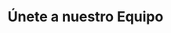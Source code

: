 ---
title: "Únete a nuestro Equipo"
jobs: 
    image_webp: images/blog/meghna.webp
    image: images/blog/meghna.jpg
    description : "This is meta description"
    main_bg_image_webp: images/careers/Banner-unete.jpg
    main_bg_image: images/careers/Banner-unete.jpg
    job_intro_title : SOMOS UN EQUIPO TRANSDISCIPLINARIO
    job_intro_content : Superamos desafíos en diferentes contextos gracias a nuestra experiencia y profunda comprensión de las necesidades de los clientes.
    job_intro_image : images/careers/Mapa-mundo.png
    job_item:
        - name: Bolsa de trabajo
          title: ¿Quiéres trabajar
          subtitle: con nosotros?
          job_id: jobs
          job_image: images/careers/Vacante-1.png
          job_image_webp: images/careers/Vacante-1.png
          info1:
            - info1_content: "Somos un equipo multidisciplinario de profesionistas que incluye ingenieros, arquitectos, desarrolladores de software, diseñadores, educadores, politólogos, sociólogos y urbanistas.  Cuando estamos en búsqueda de ampliar el equipo, publicamos las características en nuestras redes sociales. \n\n

            Te invitamos a que sigas visitando nuestra página web para que nos conozcas."
              info1_title: Descubre si somos el grupo de personas con quien te gustaría trabajar y crecer profesionalmente.
          info2: 
            - info2_title: ¿Qué pedimos a nuestros colegas?
              info2_item: 
                - info2_content: Titulación de una licenciatura o ingeniería.
                - info2_content: Ser 100% bilingüe (español, inglés).
                - info2_content: Que su misión en la vida sea promover el desarrollo sustentable.
          info3:
            - info3_title: "¿Cumples con los requisitos\n\nEscríbenos:"
              info3_content: "Enviar por correo electrónico a: ideas@capsus.mx tu CV, una carta de motivos en español sobre porqué te interesa trabajar en CAPSUS y qué te motiva a perseguir una carrera profesional en el área de sustentabilidad y una carta en inglés donde nos cuentes: ¿Quién eres?, ¿Qué te apasiona?, ¿Qué es lo que más te gusta hacer?, ¿Cuáles son tus objetivos profesionales actuales y futuros?, y alguno(s) de tus logros o proyectos anteriores de los cuales estés orgullosa(o). \n\n

              Tras analizar tu documentación te contactaremos para una entrevista en donde podremos aclarar las dudas que tengas tu y nosotros."
          info4:
            - info4_title: Vacantes
              info4_item:
              - info4_image: images/expertise/placeholder1.jpg
                info4_image_webp: images/expertise/placeholder1.webp
                info4_item_fulltitle: Ingeniería, Economía o Política Pública enfocado al desarrollo sustentable
                info4_item_title1: ¿Quiéres dejar tu marca en el mundo?
                info4_item_title2:  Estamos en búsqueda de nuevos integrantes para nuestro equipo en la Ciudad de México
                info4_status: Proceso de selección
                info4_item_content: |
                  ##### Perfil
                  Buscamos una persona convencida y comprometida con el desarrollo sustentable, idealmente que tenga entrenamiento académico y experiencia profesional en áreas de ingeniería, economía o política pública relacionadas al desarrollo sustentable, el medio ambiente, y/o la estructura urbana. Debes ser una persona totalmente bilingüe en español e inglés, con excelente redacción, dinámica, motivada, creativa, multidisciplinaria y muy buena con los números. Buscamos alguien que resuelva problemas y busque formas de lograr sus objetivos, no que encuentre razones por las cuales no se pueden alcanzar. 
                  Tu compromiso profesional debe estar en la sustentabilidad.
                  Necesitas disponer de un horario de tiempo completo en un horario de 9 a 18 horas.
                  
                  ##### Experiencia laboral
                  Aunque este podría ser tu primer empleo, debes estar titulada(o) e idealmente buscamos alguien que tenga más de 2 años de experiencia laboral.
                  
                  ##### Habilidades
                  - Excelente redacción profesional
                  - Proactiva(o) y creativa(o). No ser alguien que "sólo hace lo que se le pide"
                  - Buscar soluciones a problemas no pretextos
                  - Con una actitud de superación y crecimiento continuo 
                  - Buena conducta profesional y personal
                  - Colaborar en equipo eficientemente con otros colegas de diferentes ramas del conocimiento
                  - Autodidacta y con ganas de seguir aprendiendo
                  - Ser puntual con los compromisos
                  - Excelente organización y administración de tiempo
                  - Capacidad de dar y aceptar retroalimentación de su trabajo y de los demás
                  - Atenta(o) a los detalles
                  
                  Idiomas
                  - Bilingüe Español e Inglés
                  - Debes poder expresarte y escribir en español e inglés de manera impecable en un ambiente profesional. Conocimiento de un idioma adicional (árabe, alemán, portugués u otro) es un plus.
                  ##### Aptitudes
                  - Investigar fuentes de información y redactar de manera correcta, limpia, entendible, y bien documentada.
                  - Tener fuertes conocimientos de análisis.
                  - Realizar pruebas de calidad de su propio trabajo.
                  - Capaz de trabajar de manera independiente.
                  
                  ##### Conocimiento técnico
                  - Experiencia y conocimiento en materia de sustentabilidad, como: energía renovable, gestión de residuos urbanos, tratamiento de agua, aprovechamiento de lluvia, control de contaminantes, cálculo de emisiones, cambio climático, movilidad sustentable, planeación urbana sustentable, economía ambiental, salud pública o similares.
                  - Amplio conocimiento de herramientas de cálculo.
                  
                  ##### Oferta
                  - Sueldo bruto mensual: $15,000.00 - $25,000.00 dependiendo de experiencia y competencias. 
                  - Prestaciones de ley.
                  - Seguro de gastos médicos mayores.
                  - Apoyo (económico y de tiempo) para capacitación.
                  - Días personales y vacacionales adicionales a los de ley.
                  - Excelente ambiente de trabajo.
                  - Compañeros de trabajo inteligentes y capaces.
                  - Proyectos de gran impacto.
                  - Crecimiento profesional.
                  - Trabajo nacional e internacional.
                  
                  ##### Proceso
                  Enviar por correo electrónico a: ideas@capsus.mx tu CV, una carta de motivos en español que explique por qué te interesa trabajar en CAPSUS y por qué crees que cumples con los requisitos qué publicamos. Además, te pedimos una carta en inglés donde nos cuentes: ¿qué te motiva a perseguir una carrera profesional en el área de sustentabilidad?, ¿Quién eres?, ¿Qué te apasiona?, ¿Qué es lo que más te gusta hacer?, ¿Cuáles son tus objetivos profesionales actuales y futuros?, y alguno(s) de tus logros o proyectos anteriores de los cuales estés orgullosa(o). 
                  
                  El proceso de selección normalmente toma entre 1 y 3 meses en concluir dependiendo del volumen de propuestas (revisamos todas las aplicaciones) y las propuestas recibidas.
                  1. Recepción de aplicaciones y CV por correo electrónico (2 ~ 6 semanas)
                  2. Aviso de CV elegidos para la siguiente etapa y no seleccionados
                  3. Comunicación sobre prueba de análisis y escritura.
                  4. Entrevistas
                  5. Selección
                  6. Comunicación de resultados a los participantes
                  
                  \* Dado que nuestra principal fortaleza son las personas que forman nuestro equipo, el proceso de búsqueda tiene una amplia duración, por lo que te pedimos tu paciencia.
                info4_id: vac-1
                info4_item_name: Ingeniería, Economía o Política Pública enfocado al desarrollo sustentable
              #  - info4_image: images/expertise/placeholder2.jpg
              #    info4_image_webp: images/expertise/placeholder2.webp
              #    info4_item_fulltitle: Licenciado/a en Comunicación, Educación, Sociología o áreas afines
              #    info4_item_title1: Licenciado/a en
              #    info4_item_title2: Comunicación, Educación, Sociología o áreas afines
              #    info4_status: Proceso de selección
              #    info4_item_content: Descripción general de la vacante.
              #    info4_item_content2: Aptitudes de la vacante.
              #    info4_item_content3: Habilidades de la vacante.
              #    info4_item_content4: Idiomas de la vacante.
              #    info4_id: vac-2
              #    info4_item_name: Vacante 2
              #  - info4_image: images/expertise/placeholder3.jpg
              #    info4_image_webp: images/expertise/placeholder3.webp
              #    info4_item_fulltitle: Licenciado/a en Comunicación, Educación, Sociología o áreas afines
              #    info4_item_title1: Licenciado/a en
              #    info4_item_title2: Comunicación, Educación, Sociología o áreas afines
              #    info4_status: Proceso de selección
              #    info4_item_content: Descripción general de la vacante.
              #    info4_item_content2: Aptitudes de la vacante.
              #    info4_item_content3: Habilidades de la vacante.
              #    info4_item_content4: Idiomas de la vacante.
              #    info4_id: vac-3
              #    info4_item_name: Vacante 3
        - name: Programa de Becarios
          title: Programa de Becarios
          job_id: internships
          job_image: images/careers/Becarios-icon-1.png
          job_image_webp: images/careers/Becarios-icon-1.png
          info1:
            - info1_content: "Por ello, tenemos un programa de becarios para apoyar a los jóvenes profesionistas y fomentar el desarrollo de las nuevas generaciones en profesiones dirigidas a la sustentabilidad, materia que consideramos primordial para el mundo.\n\n

            Mediante este programa conocemos a personas que en un futuro pueden formar parte del equipo permanente de CAPSUS."
              info1_title: Creemos que las primeras experiencias laborales son transformacionales y parte esencial del aprendizaje profesional
          info2: 
            - info2_title: ¿Qué pedimos a los interesados?
              info2_item: 
                - info2_content: Que te hayas graduado recientemente o estés por terminar (último semestre o año) tus estudios de licenciatura o de posgrado.
                - info2_content: Ser 100% bilingüe (español, inglés). Al trabajar en proyectos nacionales e internacionales, ambos idiomas son fundamentales.
                - info2_content: Que tus estudios, como tus intereses profesionales estén ligados al desarrollo sustentable en el ámbito urbano.
                - info2_content: Que tengas un compromiso con nosotros de cuando menos 2 meses de tiempo completo. Si sigues estudiando y tu carga académica es muy baja, podríamos acordar un horario reducido y un periodo de tiempo más largo.
          info3:
            - info3_title: "¿Cumples con los requisitos? \n\nEscríbenos:"
              info3_content: "Enviar por correo electrónico a: ideas@capsus.mx tu CV, una carta de motivos en español sobre porqué te interesa trabajar en CAPSUS y qué te motiva a perseguir una carrera profesional en el área de sustentabilidad y una carta en inglés donde nos cuentes: ¿Quién eres?, ¿Qué te apasiona?, ¿Qué es lo que más te gusta hacer?, ¿Cuáles son tus objetivos profesionales actuales y futuros?, y alguno(s) de tus logros o proyectos anteriores de los cuales estés orgullosa(o).\n\n
              
              Tras analizar tu documentación te contactaremos para una entrevista en donde podremos aclarar las dudas que tengas tu y nosotros."
          info4:
            - info4_title: ¿Qué ofrecemos?
              info4_image: images/careers/Foto-para-becarios.jpg
              info4_image_webp: images/careers/Foto-para-becarios.jpg
              info4_item:
                - info4_content: Te integramos al equipo como un miembro más y tendrás una experiencia profesional real equivalente en responsabilidades y actividades al resto de los miembros del equipo permanente de CAPSUS. 
                - info4_content: Te integraremos de lleno a nuestras plataformas tecnológicas. 
                - info4_content: Podrás participar de manera directa en proyectos que se desarrollan en México o en algún otro país.
                - info4_content: Ofrecemos un apoyo de transporte de $3,200 pesos mexicanos al mes.  
---